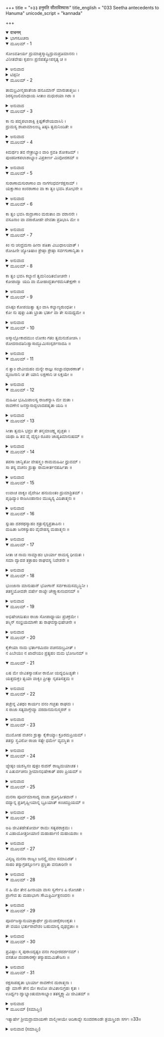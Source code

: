 +++
title = "०३३ हनुमति सीताविश्वासः"
title_english = "033 Seetha antecedents to Hanuma"
unicode_script = "kannada"

+++
<details open><summary>वाचनम्</summary>

<div class="audioEmbed"  caption="श्रीराम-हरिसीताराममूर्ति-घनपाठिभ्यां वचनम्" src="https://archive.org/download/Ramayana-recitation-Sriram-harisItArAmamUrti-Ghanapaati-v2/Kanda_5/Kanda_5_SK-033-Seetha_antecedents_to_Hanuma.mp3"></div>
</details>



<details><summary>ಭಾಗಸೂಚನಾ</summary>

ಸೀತೆಯು ಹನುಮಂತನಿಗೆ ತನ್ನ ಪರಿಚಯವನ್ನು ಮಾಡಿಕೊಡುತ್ತಾ ತನ್ನ ವೃತ್ತಾಂತವನ್ನು ತಿಳಿಸಿದುದು
</details>

<details open><summary>ಮೂಲಮ್ - 1</summary>

ಸೋಽವತೀರ್ಯ ದ್ರುಮಾತ್ತಸ್ಮಾದ್ವಿದ್ರುಮಪ್ರತಿಮಾನನಃ ।  
ವಿನೀತವೇಷಃ ಕೃಪಣಃ ಪ್ರಣಿಪತ್ಯೋಪಸೃತ್ಯ ಚ ॥
</details>

<details><summary>ಅನುವಾದ</summary>

ಹವಳದಂತೆ ಕೆಂಪಾದ ಮುಖವುಳ್ಳವನೂ, ಸಮುಚಿತ ವೇಷವುಳ್ಳವನೂ, ಸೀತೆಯ ದುಃಸ್ಥಿತಿಯನ್ನು ನೋಡಿ ದೀನನಾದ ಆ ಹನುಮಂತನು ಶಿಂಶುಪಾವೃಕ್ಷದಿಂದ ಕೆಳಗಿಳಿದು* ಅವಳನ್ನು ಸಮೀಪಿಸಿ ನಮಸ್ಕರಿಸಿದನು.॥1॥
</details>

<details><summary>ಟಿಪ್ಪನೀ</summary>

* ತ್ರಿಜಟೆಯು ಹೇಳಿದ ಸ್ವಪ್ನವೃತ್ತಾಂತವನ್ನು ಕೇಳಿ ಎಲ್ಲ ರಾಕ್ಷಸ ಸ್ತ್ರೀಯರು ಹೆದರಿಕೊಂಡು ಸೀತೆಯ ಕುರಿತು ಆದರ ಭಾವವುಂಟಾಗಿ, ಸೀತೆಗೆ ಶರಣಾಗಿ ಅಲ್ಲಲ್ಲೇ ಮಲಗಿಬಿಟ್ಟರು. ಅಂತಹ ಸಮಯವನ್ನು ನೋಡಿ ಹನುಮಂತನು ಕೆಳಗಿಳಿದು ಬಿಚ್ಚುಮನಸ್ಸಿನಿಂದ ಮಾತಾಡತೊಡಗಿದನು.
</details>

<details open><summary>ಮೂಲಮ್ - 2</summary>

ತಾಮಬ್ರವೀನ್ಮಹಾತೇಜಾ ಹನೂಮಾನ್ ಮಾರುತಾತ್ಮಜಃ ।  
ಶಿರಸ್ಯಂಜಲಿಮಾಧಾಯ ಸೀತಾಂ ಮಧುರಯಾ ಗಿರಾ ॥
</details>

<details><summary>ಅನುವಾದ</summary>

ಮಹಾತೇಜಸ್ವಿಯೂ, ವಾಯುಸುತನೂ ಆದ ಮಾರುತಿಯು ಕೈಗಳನ್ನು ಜೋಡಿಸಿ, ಶಿರಸಾವಂದಿಸುತ್ತಾ ಆ ಸೀತಾದೇವಿಯ ಬಳಿ ಮಧುರ ವಚನಗಳನ್ನು ಹೇಳಿದನು.॥2॥
</details>

<details open><summary>ಮೂಲಮ್ - 3</summary>

ಕಾ ನು ಪದ್ಮಪಲಾಶಾಕ್ಷಿ ಕ್ಲಿಷ್ಟಕೌಶೇಯವಾಸಿನಿ ।  
ದ್ರುಮಸ್ಯ ಶಾಖಾಮಾಲಂಬ್ಯ ತಿಷ್ಠಸಿ ತ್ವಮನಿಂದಿತೇ ॥
</details>

<details><summary>ಅನುವಾದ</summary>

ಪದ್ಮಪತ್ರದಂತೆ ವಿಶಾಲನೇತ್ರವುಳ್ಳ ಎಲೈ ದೇವಿಯೇ! ಮಲಿನ ವಸ್ತ್ರವನ್ನುಟ್ಟಿರುವ ಓ ಸಾಧ್ವಿಯೇ! ವೃಕ್ಷದ ರೆಂಬೆಯನ್ನು ಹಿಡಿದುಕೊಂಡು ನಿಂತಿರುವ ನೀನು ಯಾರು?॥3॥
</details>

<details open><summary>ಮೂಲಮ್ - 4</summary>

ಕಿಮರ್ಥಂ ತವ ನೇತ್ರಾಭ್ಯಾಂ ವಾರಿ ಸ್ರವತಿ ಶೋಕಜಮ್ ।  
ಪುಂಡರೀಕಪಲಾಶಾಭ್ಯಾಂ ವಿಪ್ರಕೀರ್ಣ ಮಿವೋದಕಮ್ ॥
</details>

<details><summary>ಅನುವಾದ</summary>

ಪದ್ಮಪತ್ರದಂತೆ ನಿನ್ನ ಕಣ್ಣುಗಳಿಂದ ದುಃಖಾಶ್ರುಗಳು ಧಾರಾಕಾರವಾಗಿ, ನಿರಂತರ ಏಕೆ ಹರಿಯುತ್ತಿವೆ?॥4॥
</details>

<details open><summary>ಮೂಲಮ್ - 5</summary>

ಸುರಾಣಾಮಸುರಾಣಾಂ ವಾ ನಾಗಗಂಧರ್ವರಕ್ಷಸಾಮ್ ।  
ಯಕ್ಷಾಣಾಂ ಕಿಂನರಾಣಾಂ ವಾ ಕಾ ತ್ವಂ ಭವಸಿ ಶೋಭನೇ ॥
</details>

<details><summary>ಅನುವಾದ</summary>

ಓ ಮಂಗಳಪ್ರದಳೇ! ನೀನು ದಿವ್ಯ ಭಾಮಿನಿಯೋ? ಅಸುರ ಕಾಂತೆಯೋ? ನಾಗಕನ್ಯೆಯೋ? ಗಂಧರ್ವಯೋಷಿತೆಯೋ? ರಾಕ್ಷಸಸ್ತ್ರೀಯೋ? ಯಕ್ಷ ತರುಣಿಯೋ? ಕಿನ್ನರನಾರಿಯೋ ನೀನುಯಾರಾಗಿರುವಿ?॥5॥
</details>

<details open><summary>ಮೂಲಮ್ - 6</summary>

ಕಾ ತ್ವಂ ಭವಸಿ ರುದ್ರಾಣಾಂ ಮರುತಾಂ ವಾ ವರಾನನೇ ।  
ವಸೂನಾಂ ವಾ ವರಾರೋಹೇ ದೇವತಾ ಪ್ರತಿಭಾಸಿ ಮೇ ॥
</details>

<details><summary>ಅನುವಾದ</summary>

ಸುಂದರಮುಖಿಯೇ! ಏಕಾದಶ ರುದ್ರರ ಪತ್ನಿಯರಲ್ಲಿ, ಸಪ್ತಮರುತ್ತರ ಪತ್ನಿಯರಲ್ಲಿ, ಅಷ್ಟವಸುಗಳ ಪತ್ನಿಯರಲ್ಲಿ, ನೀನು ಯಾರಾಗಿರುವೆ? ನೀನೊಬ್ಬಳು ನನಗೆ ದೇವತೆಯಂತೆ ಭಾಸವಾಗುತ್ತದೆ.॥6॥
</details>

<details open><summary>ಮೂಲಮ್ - 7</summary>

ಕಿಂ ನು ಚಂದ್ರಮಸಾ ಹೀನಾ ಪತಿತಾ ವಿಬುಧಾಲಯಾತ್ ।  
ರೋಹಿಣೀ ಜ್ಯೋತಿಷಾಂ ಶ್ರೇಷ್ಠಾ ಶ್ರೇಷ್ಠಾ ಸರ್ವಗುಣಾನ್ವಿತಾ ॥
</details>

<details><summary>ಅನುವಾದ</summary>

ಶ್ರೇಷ್ಠವಾದ ಸರ್ವಗುಣಗಳಿಂದಲೂ ಕೂಡಿರುವ, ನಕ್ಷತ್ರಗಳಲ್ಲೇ ಶ್ರೇಷ್ಠಳಾದ ಚಂದ್ರನಿಂದ ವಿಹೀನಳಾಗಿ ಸ್ವರ್ಗದಿಂದ ಭೂಮಿಗೆ ಬಿದ್ದಿರುವ ರೋಹಿಣಿಯಾಗಿರುವೆಯಾ?॥7॥
</details>

<details open><summary>ಮೂಲಮ್ - 8</summary>

ಕಾ ತ್ವಂ ಭವಸಿ ಕಲ್ಯಾಣಿ ತ್ವಮನಿಂದಿತಲೋಚನೇ ।  
ಕೋಪಾದ್ವಾ ಯದಿ ವಾ ಮೋಹಾದ್ಭರ್ತಾರಮಸಿತೇಕ್ಷಣೇ ॥
</details>

<details><summary>ಅನುವಾದ</summary>

ಕಪ್ಪಾದ ಕಣ್ಣುಗಳುಳ್ಳ ಎಲೈ ಕಲ್ಯಾಣೀ! ಅಮ್ಮಾ ನೀನು ಯಾರು? ಕೋಪದಿಂದಲೋ, ಮೋಹದಿಂದಲೋ, ಪತಿಯಾದ ವಸಿಷ್ಠರನ್ನು ಸಿಟ್ಟಿಗೇಳಿಸಿ ಅವರಿಂದ ತಿರಸ್ಕೃತಳಾಗಿ ಬಂದಿರುವ ಮಂಗಳಮಯಿಯಾದ ಅರುಂಧತಿಯಲ್ಲ ತಾನೇ!॥8॥
</details>

<details open><summary>ಮೂಲಮ್ - 9</summary>

ವಸಿಷ್ಠಂ ಕೋಪಯಿತ್ವಾ ತ್ವಂ ವಾಸಿ ಕಲ್ಯಾಣ್ಯರುಂಧತೀ ।  
ಕೋ ನು ಪುತ್ರಃ ಪಿತಾ ಭ್ರಾತಾ ಭರ್ತಾ ವಾ ತೇ ಸುಮಧ್ಯಮೇ ॥
</details>

<details><summary>ಅನುವಾದ</summary>

ಎಲೈ ಸುಂದರೀ! ನೀವು ಯಾರ ಮಗಳು? ನಿಮ್ಮ ತಂದೆಯವರು ಯಾರು? ಸಹೋದರರು ಯಾರು? ಪತಿಯವರು ಯಾರು? ಪರಲೋಕಕ್ಕೆ ಹೋಗಿರುವ ಯಾರನ್ನಾದರೂ ನೆನೆಸಿಕೊಂಡು ಅಳುತ್ತಿರುವೆಯಾ?॥9॥
</details>

<details open><summary>ಮೂಲಮ್ - 10</summary>

ಅಸ್ಮಾಲ್ಲೋಕಾದಮುಂ ಲೋಕಂ ಗತಂ ತ್ವಮನುಶೋಚಸಿ ।  
ರೋದನಾದತಿನಿಃಶ್ವಾಸಾದ್ಭೂಮಿಸಂಸ್ಪರ್ಶನಾದಪಿ ॥
</details>

<details><summary>ಅನುವಾದ</summary>

ಅಳುತ್ತಿರುವುದರಿಂದಲೂ, ಬಹಳ ನಿಟ್ಟುಸಿರು ಬಿಡುವುದರಿಂದಲೂ, ನೆಲವನ್ನು ಮುಟ್ಟಿ ಕುಳಿತಿರುವುದರಿಂದಲೂ, ಮಹಾರಾಣಿಯರಲ್ಲಿರಬೇಕಾದ ರಾಜ ಚಿಹ್ನೆಗಳನ್ನು ಹೊಂದಿರುವುದರಿಂದಲೂ, ನಿನ್ನನ್ನು ದೇವತೆಯೆಂದು ನಾನು ಭಾವಿಸುವುದಿಲ್ಲ. ॥10॥
</details>

<details open><summary>ಮೂಲಮ್ - 11</summary>

ನ ತ್ವಾಂ ದೇವೀಮಹಂ ಮನ್ಯೇ ರಾಜ್ಞಃ ಸಂಜ್ಞಾವಧಾರಣಾತ್ ।  
ವ್ಯಂಜನಾನಿ ಚ ತೇ ಯಾನಿ ಲಕ್ಷಣಾನಿ ಚ ಲಕ್ಷಯೇ ॥
</details>

<details><summary>ಅನುವಾದ</summary>

ಉತ್ತಮ ಸ್ತ್ರೀತ್ವವನ್ನು ಸೂಚಿಸುವ ಶುಭಲಕ್ಷಣಗಳನ್ನು ನಾನು ನಿನ್ನಲ್ಲಿ ನೋಡುತ್ತಿದ್ದೇನೆ. ಅದರಿಂದ ನೀನು ರಾಜಕನ್ಯೆಯಾಗಿದ್ದು, ಭೂಪಾಲನೊಬ್ಬನ ಪಟ್ಟದರಸಿಯೆಂದೇ ನಾನು ಭಾವಿಸುತ್ತೇನೆ.॥11॥
</details>

<details open><summary>ಮೂಲಮ್ - 12</summary>

ಮಹಿಷೀ ಭೂಮಿಪಾಲಸ್ಯ ರಾಜಕನ್ಯಾಸಿ ಮೇ ಮತಾ ।  
ರಾವಣೇನ ಜನಸ್ಥಾನಾದ್ಬಲಾದಪಹೃತಾ ಯದಿ ॥
</details>

<details><summary>ಅನುವಾದ</summary>

ಜನಸ್ಥಾನದಲ್ಲಿ ರಾವಣನಿಂದ ಬಲವಂತವಾಗಿ ಅಪಹರಿಸಿ ತಂದಿರುವ ಸೀತಾದೇವಿಯೇ ನೀನಾಗಿದ್ದರೆ ನಿನಗೆ ಮಂಗಳವಾಗಲೀ. ನನ್ನ ಪ್ರಶ್ನೆಗಳಿಗೆ ಉತ್ತರಿಸುವ ಕೃಪೆಮಾಡು.॥12॥
</details>

<details open><summary>ಮೂಲಮ್ - 13</summary>

ಸೀತಾ ತ್ವಮಸಿ ಭದ್ರಂ ತೇ ತನ್ಮಮಾಚಕ್ಷ್ವ ಪೃಚ್ಛತಃ ।  
ಯಥಾ ಹಿ ತವ ವೈ ದೈನ್ಯಂ ರೂಪಂ ಚಾಪ್ಯತಿಮಾನುಷಮ್ ॥
</details>

<details><summary>ಅನುವಾದ</summary>

ನಿನ್ನ ಲೋಕೋತ್ತರ ರೂಪವನ್ನು, ದೈನ್ಯಸ್ಥಿತಿಯನ್ನು, ತಾಪಸ ವೇಷವನ್ನು, ನೋಡಿದರೆ ನೀನು ನಿಶ್ಚಯವಾಗಿಯೂ ಶ್ರೀರಾಮನ ಪತ್ನಿಯೇ ಆಗಿರುವೆ ಎಂಬುದು ನನ್ನ ನಿಶ್ಚಯವು.॥13॥
</details>

<details open><summary>ಮೂಲಮ್ - 14</summary>

ತಪಸಾ ಚಾನ್ವಿತೋ ವೇಷಸ್ತ್ವಂ ರಾಮಮಹಿಷೀ ಧ್ರುವಮ್ ।  
ಸಾ ತಸ್ಯ ವಚನಂ ಶ್ರುತ್ವಾ ರಾಮಕೀರ್ತನಹರ್ಷಿತಾ ॥
</details>

<details><summary>ಅನುವಾದ</summary>

ಸೀತಾದೇವಿಯು ಹನುಮಂತನ ಮಾತುಗಳನ್ನು ಕೇಳಿ, ಶ್ರೀರಾಮನಾಮ ಸಂಕೀರ್ತನೆಯ ಶ್ರವಣದಿಂದ ಪರಮ ಹರ್ಷಿತಳಾಗಿ ಶಿಂಶುಪಾ ವೃಕ್ಷದ ಬುಡದಲ್ಲಿದ್ದ ಮಾರುತಿಗೆ ಹೀಗೆ ಹೇಳಿದಳು.॥14॥
</details>

<details open><summary>ಮೂಲಮ್ - 15</summary>

ಉವಾಚ ವಾಕ್ಯಂ ವೈದೇಹೀ ಹನುಮಂತಂ ದ್ರುಮಾಶ್ರಿತಮ್ ।  
ಪೃಥಿವ್ಯಾಂ ರಾಜಸಿಂಹಾನಾಂ ಮುಖ್ಯಸ್ಯ ವಿದಿತಾತ್ಮನಃ ॥
</details>

<details><summary>ಅನುವಾದ</summary>

ಪ್ರಪಂಚದಲ್ಲಿರುವ ರಾಜಶ್ರೇಷ್ಠರಲ್ಲಿ ಅಗ್ರಗಣ್ಯರಾದ, ಸುಪ್ರಸಿದ್ಧರಾದ, ಶತ್ರುಸೈನ್ಯವನ್ನು ನಾಶಮಾಡುತ್ತಿದ್ದ ದಶರಥ ರಾಜರ ಸೊಸೆಯು ನಾನು.॥15॥
</details>

<details open><summary>ಮೂಲಮ್ - 16</summary>

ಸ್ನುಷಾ ದಶರಥಸ್ಯಾಹಂ ಶತ್ರುಸೈನ್ಯಪ್ರತಾಪಿನಃ ।  
ದುಹಿತಾ ಜನಕಸ್ಯಾಹಂ ವೈದೇಹಸ್ಯ ಮಹಾತ್ಮನಃ ॥
</details>

<details><summary>ಅನುವಾದ</summary>

ಮಹಾತ್ಮನೂ, ವಿದೇಹ ಪತಿಯೂ ಆದ ಜನಕನ ಮಗಳು ನಾನು. ನನ್ನನ್ನು ‘ಸೀತಾ’ ಎಂದು ಹೇಳುತ್ತಾರೆ. ನಾನು ಧೀಮಂತನಾದ ಶ್ರೀರಾಮನ ಭಾರ್ಯೆಯು.॥16॥
</details>

<details open><summary>ಮೂಲಮ್ - 17</summary>

ಸೀತಾ ಚ ನಾಮ ನಾಮ್ನಾಹಂ ಭಾರ್ಯಾ ರಾಮಸ್ಯ ಧೀಮತಃ ।  
ಸಮಾ ದ್ವಾದಶ ತತ್ರಾಹಂ ರಾಘವಸ್ಯ ನಿವೇಶನೇ ॥
</details>

<details><summary>ಅನುವಾದ</summary>

ಶ್ರೀರಾಘವನ ಅರಮನೆಯಲ್ಲಿ ನಾನು ಹನ್ನೆರಡು ವರ್ಷಗಳ ಕಾಲ ಮನುಷ್ಯ ಸಂಬಂಧವಾದ ಭೋಗಗಳೆಲ್ಲವನ್ನು ಅನುಭವಿಸುತ್ತಾ ಸರ್ವಕಾಮನೆಗಳ ಸಮೃದ್ಧಿಯನ್ನು ಹೊಂದಿ ಸುಖವಾಗಿದ್ದೆನು.॥17॥
</details>

<details open><summary>ಮೂಲಮ್ - 18</summary>

ಭುಂಜಾನಾ ಮಾನುಷಾನ್ ಭೋಗಾನ್ ಸರ್ವಕಾಮಸಮೃದ್ಧಿನೀ ।  
ತತಸ್ತ್ರಯೋದಶೇ ವರ್ಷೇ ರಾಜ್ಯೇ ಚೇಕ್ಷ್ವಾಕುನಂದನಮ್ ॥
</details>

<details><summary>ಅನುವಾದ</summary>

ಅನಂತರ ಹದಿಮೂರನೆಯ ವರ್ಷದಲ್ಲಿ ಇಕ್ಷ್ವಾಕು ಕುಲನಂದನನಾದ ಶ್ರೀರಾಮನಿಗೆ ಪಟ್ಟಾಭಿಷೇಕಮಾಡಲು ದಶರಥ ಮಹಾರಾಜನು ಕುಲಪುರೋಹಿತರೊಡನೆ ಸಿದ್ಧತೆ ನಡೆಸಿದನು.॥18॥
</details>

<details open><summary>ಮೂಲಮ್ - 19</summary>

ಅಭಿಷೇಚಯಿತುಂ ರಾಜಾ ಸೋಪಾಧ್ಯಾಯಃ ಪ್ರಚಕ್ರಮೇ ।  
ತಸ್ಮಿನ್ ಸಂಭ್ರಿಯಮಾಣೇ ತು ರಾಘವಸ್ಯಾಭಿಷೇಚನೇ ॥
</details>

<details><summary>ಅನುವಾದ</summary>

ಆ ಶ್ರೀರಾಮನ ಪಟ್ಟಾಭಿಷೇಕದ ಸಲುವಾಗಿ ಸಕಲ ಸಾಮಗ್ರಿಗಳನ್ನು ಸಂಗ್ರಹಿಸುತ್ತಿರುವಾಗ ಕೈಕೇಯಿಯೆಂಬ ದಶರಥನ ರಾಣಿಯು ಹೀಗೆ ಹೇಳಿದಳು.॥19॥
</details>

<details open><summary>ಮೂಲಮ್ - 20</summary>

ಕೈಕೇಯಾ ನಾಮ ಭರ್ತಾರಮಿದಂ ವಚನಮಬ್ರವೀತ್ ।  
ನ ಪಿಬೇಯಂ ನ ಖಾದೇಯಂ ಪ್ರತ್ಯಹಂ ಮಮ ಭೋಜನಮ್ ॥
</details>

<details open><summary>ಮೂಲಮ್ - 21</summary>

ಏಷ ಮೇ ಜೀವಿತಸ್ಯಾಂತೋ ರಾಮೋ ಯದ್ಯಭಿಷಿಚ್ಯತೇ ।  
ಯತ್ತದುಕ್ತಂ ತ್ವಯಾ ವಾಕ್ಯಂ ಪ್ರೀತ್ಯಾ ನೃಪತಿಸತ್ತಮ ॥
</details>

<details><summary>ಅನುವಾದ</summary>

‘‘ಮಹಾರಾಜಾ! ನೀನು ರಾಮನಿಗೇನಾದರೂ ಪಟ್ಟಾಭಿಷೇಕ ಮಾಡಿದ್ದೇಯಾದರೆ - ಈ ಕ್ಷಣದಿಂದ ನಾನು ಜೀವಿಸಿ ಇರುವತನಕ ಊಟವನ್ನು ಮಾಡುವುದಿಲ್ಲ. ನೀರನ್ನು ಮುಟ್ಟುವುದಿಲ್ಲ. ನೃಪತಿಶ್ರೇಷ್ಠನೇ! ನನ್ನ ಮೇಲಿನ ಪ್ರಿತಿಯಿಂದ ಹಿಂದೆ ನೀನು ವಾಗ್ದಾನ ಮಾಡಿರುವಿ. ಆ ವರವು ಸುಳ್ಳಾಗದಿರಬೇಕಾದರೆ ರಾಮನು ಈಗಲೇ ಕಾಡಿಗೆ ಹೋಗಲೀ.’’॥20-21॥
</details>

<details open><summary>ಮೂಲಮ್ - 22</summary>

ತಚ್ಚೇನ್ನ ವಿತಥಂ ಕಾರ್ಯಂ ವನಂ ಗಚ್ಛತು ರಾಘವಃ ।  
ಸ ರಾಜಾ ಸತ್ಯವಾಗ್ದೇವ್ಯಾ ವರದಾನಮನುಸ್ಮರನ್ ॥
</details>

<details><summary>ಅನುವಾದ</summary>

ಸತ್ಯವಾಕ್ಯಪರಿಪಾಲಿತನಾದ ದಶರಥ ಮಹಾರಾಜನು ಕೈಕೇಯಿಗೆ ತಾನು ಕೊಟ್ಟಿದ್ದ ವರವನ್ನು ಸ್ಮರಿಸಿಕೊಳ್ಳುತ್ತಾ, ಅವಳ ಕರ್ಣಕಠೋರವೂ, ಅಪ್ರಿಯವೂ ಆದ ಮಾತನ್ನು ಕೇಳಿ ಮೂರ್ಛಿತನಾದನು.॥22॥
</details>

<details open><summary>ಮೂಲಮ್ - 23</summary>

ಮುಮೋಹ ವಚನಂ ಶ್ರುತ್ವಾ ಕೈಕೇಯ್ಯಾಃ ಕ್ರೂರಮಪ್ರಿಯಮ್ ।  
ತತಸ್ತು ಸ್ಥವಿರೋ ರಾಜಾ ಸತ್ಯೇ ಧರ್ಮೇ ವ್ಯವಸ್ಥಿತಃ ॥
</details>

<details><summary>ಅನುವಾದ</summary>

ಸತ್ಯ-ಧರ್ಮಗಳಲ್ಲಿಯೇ ನಿರತನಾಗಿದ್ದು , ವೃದ್ಧನಾದ ಆ ರಾಜನು ಅಳುತ್ತಳುತ್ತಾ ಭರತನಿಗೆ ರಾಜ್ಯವನ್ನು ಬಿಟ್ಟುಕೊಡುವಂತೆ, ಯಶೋವಂತನಾದ ಶ್ರೀರಾಮನನ್ನು ಪ್ರಾರ್ಥಿಸಿದನು.॥23॥
</details>

<details open><summary>ಮೂಲಮ್ - 24</summary>

ಜ್ಯೇಷ್ಠಂ ಯಶಸ್ವಿನಂ ಪುತ್ರಂ ರುದನ್ ರಾಜ್ಯಮಯಾಚತ ।  
ಸ ಪಿತುರ್ವಚನಂ ಶ್ರೀಮಾನಭಿಷೇಕಾತ್ ಪರಂ ಪ್ರಿಯಮ್ ॥
</details>

<details><summary>ಅನುವಾದ</summary>

ಸಕಲಸದ್ಗುಣ ಸಂಪನ್ನನಾದ ಶ್ರೀರಾಮಚಂದ್ರನು ಅಭಿಷೇಕಕ್ಕಿಂತಲೂ ಪ್ರಿಯವಾದ ತಂದೆಯ ಮಾತನ್ನು ಪೂರ್ಣ ಮನಸ್ಸಿನಿಂದ ಅಂಗೀಕರಿಸಿ, ಅನಂತರ ಮಾತಿನಿಂದಲೂ ಅರಣ್ಯಕ್ಕೆ ಹೋಗುವುದಾಗಿ ಹೇಳಿದನು.॥24॥
</details>

<details open><summary>ಮೂಲಮ್ - 25</summary>

ಮನಸಾ ಪೂರ್ವಮಾಸಾದ್ಯ ವಾಚಾ ಪ್ರತಿಗೃಹೀತವಾನ್ ।  
ದದ್ಯಾನ್ನ ಪ್ರತಿಗೃಹ್ಣೀಯಾನ್ನ ಬ್ರೂಯಾತ್ ಕಿಂಚಿದಪ್ರಿಯಮ್ ॥
</details>

<details><summary>ಅನುವಾದ</summary>

ಸತ್ಯ ಪರಾಕ್ರಮಿಯಾದ ನನ್ನ ಪತಿಯು ಯಾವಾಗಲೂ ದಾನ ಕೊಡತಕ್ಕವನೇ ಹೊರತು ಪಡೆಯುವವನಲ್ಲ. ಸತ್ಯವನ್ನು ಹೇಳತಕ್ಕವನೇ ಹೊರತು, ಪ್ರಾಣಗಳು ಹೋಗುವ ಸಂದರ್ಭ ಒದಗಿಬಂದರೂ, ಪ್ರಾಣಗಳನ್ನು ಉಳಿಸಿಕೊಳ್ಳುವ ಸಲುವಾಗಿ ಅಪ್ರಿಯವಾದ ಮಾತನ್ನು ಆಡುವವನಲ್ಲ.॥25॥
</details>

<details open><summary>ಮೂಲಮ್ - 26</summary>

ಅಪಿ ಜೀವಿತಹೇತೋರ್ವಾ ರಾಮಃ ಸತ್ಯಪರಾಕ್ರಮಃ ।  
ಸ ವಿಹಾಯೋತ್ತರೀಯಾಣಿ ಮಹಾರ್ಹಾಣಿ ಮಹಾಯಶಾಃ ॥
</details>

<details><summary>ಅನುವಾದ</summary>

ಅನಂತರ ಮಹಾಯಶಸ್ವಿಯಾದ ಶ್ರೀರಾಮನು ಧರಿಸಿದ್ದ ಅಮೂಲ್ಯವಾದ ವಸ್ತ್ರಗಳನ್ನೂ, ಆಭರಣಗಳನ್ನೂ ಪರಿತ್ಯಜಿಸಿ, ವಲ್ಕಲಗಳನ್ನು ಧರಿಸಿ, ಮನಃಪೂರ್ವಕವಾಗಿ ರಾಜ್ಯವನ್ನು ತ್ಯಜಿಸಿ, ತನ್ನ ತಾಯಿಯಾದ ಕೌಸಲ್ಯಾದೇವಿಗೆ ನನ್ನನ್ನು ಒಪ್ಪಿಸಿದನು.॥26॥
</details>

<details open><summary>ಮೂಲಮ್ - 27</summary>

ವಿಸೃಜ್ಯ ಮನಸಾ ರಾಜ್ಯಂ ಜನನ್ಯೈ ಮಾಂ ಸಮಾದಿಶತ್ ।  
ಸಾಹಂ ತಸ್ಯಾಗ್ರತಸ್ತೂರ್ಣಂ ಪ್ರಸ್ಥಿತಾ ವನಚಾರಿಣೀ ॥
</details>

<details><summary>ಅನುವಾದ</summary>

ಶ್ರೀರಾಮನ ಸಾಹಚರ್ಯವಿಲ್ಲದೆ ಸ್ವರ್ಗವಾಸವೂ ಕೂಡ ನನಗೆ ರುಚಿಸದು. ಅದರಿಂದ ಕೂಡಲೇ ವನವಾಸಕ್ಕೆ ಸಿದ್ಧಳಾಗಿ ಅವನಿಗಿಂತ ಮುಂದಾಗಿ ಅರಣ್ಯಕ್ಕೆ ಪ್ರಯಾಣ ಹೊರಟೆನು.॥27॥
</details>

<details open><summary>ಮೂಲಮ್ - 28</summary>

ನ ಹಿ ಮೇ ತೇನ ಹೀನಾಯಾ ವಾಸಃ ಸ್ವರ್ಗೇಽ ಪಿ ರೋಚತೇ ।  
ಪ್ರಾಗೇವ ತು ಮಹಾಭಾಗಃ ಸೌಮಿತ್ರಿರ್ಮಿತ್ರನಂದನಃ ॥
</details>

<details><summary>ಅನುವಾದ</summary>

ಮಹಾಭಾಗ್ಯಶಾಲಿಯೂ, ಮಿತ್ರರಿಗೆ ಸಂತೋಷವನ್ನು ಉಂಟುಮಾಡುವವನೂ ಆದ ಲಕ್ಷ್ಮಣನೂ ಶ್ರೀರಾಮನನ್ನು ಅನುಸರಿಸಿ ಕಾಡಿಗೆ ಹೋಗಲು ಅವನಿಗಿಂತ ಮುಂದಾಗಿಯೇ ನಾರುಮಡಿಯನ್ನು ಧರಿಸಿ ಸನ್ನದ್ಧನಾದನು.॥28॥
</details>

<details open><summary>ಮೂಲಮ್ - 29</summary>

ಪೂರ್ವಜಸ್ಯಾನುಯಾತ್ರಾರ್ಥೇ ದ್ರುಮಚೀರೈರಲಂಕೃತಃ ।  
ತೇ ವಯಂ ಭರ್ತುರಾದೇಶಂ ಬಹುಮಾನ್ಯ ದೃಢವ್ರತಾಃ ॥
</details>

<details><summary>ಅನುವಾದ</summary>

ಹೀಗೆ ದೃಢವ್ರತರಾದ ನಾವು ಮೂವರೂ ನಮ್ಮೆಲ್ಲರಿಗೂ ಸ್ವಾಮಿಯಾಗಿದ್ದ ದಶರಥ ಮಹಾರಾಜನ ಆದೇಶವನ್ನು ಗೌರವಿಸಿ, ಹಿಂದೆಂದೂ ಕಾಣದಿದ್ದ ಭಯಂಕರವಾದ ಅರಣ್ಯಕ್ಕೆ ಬಂದೆವು.॥29॥
</details>

<details open><summary>ಮೂಲಮ್ - 30</summary>

ಪ್ರವಿಷ್ಟಾಃ ಸ್ಮ ಪುರಾಽದೃಷ್ಟಂ ವನಂ ಗಂಭೀರದರ್ಶನಮ್ ।  
ವಸತೋ ದಂಡಕಾರಣ್ಯೇ ತಸ್ಯಾಹಮಮಿತೌಜಸಃ ॥
</details>

<details><summary>ಅನುವಾದ</summary>

ದಂಡಕಾರಣ್ಯದಲ್ಲಿ ನಾವು ಮೂವರೂ ವಾಸ ಮಾಡುತ್ತಿದ್ದಾಗ ಅಮಿತ ಪರಾಕ್ರಮಿಯಾದ ಶ್ರೀರಾಮನ ಪತ್ನಿಯಾದ ಭಾರ್ಯೆಯಾದ ನನ್ನನ್ನು ದುರಾತ್ಮನಾದ ರಾವನನು ಅಪಹರಿಸಿಕೊಂಡುಬಂದು ಇಲ್ಲಿರಿಸಿದನು.॥30॥
</details>

<details open><summary>ಮೂಲಮ್ - 31</summary>

ರಕ್ಷಸಾಪಹೃತಾ ಭಾರ್ಯಾ ರಾವಣೇನ ದುರಾತ್ಮನಾ ।  
ದ್ವೌ ಮಾಸೌ ತೇನ ಮೇ ಕಾಲೋ ಜೀವಿತಾನುಗ್ರಹಃ ಕೃತಃ ।  
ಊರ್ಧ್ವಂ ದ್ವಾಭ್ಯಾಂತುಮಾಸಾಭ್ಯಾಂ ತತಸ್ತ್ಯಕ್ಷ್ಯಾಮಿ ಜೀವಿತಮ್ ॥
</details>

<details><summary>ಅನುವಾದ</summary>

ರಾವಣನು ನನಗೆ ಬದುಕಿರಲು ಎರಡು ತಿಂಗಳ ಅವಧಿಯನ್ನು ಕೊಟ್ಟಿರುವನು. ಆ ಅವಧಿ ಕಳೆದುಹೋದೊಡನೆಯೇ ನಾನು ಈ ದೇಹವನ್ನು ಪರಿತ್ಯಜಿಸುವೆನು.॥31॥
</details>

<details open><summary>ಮೂಲಮ್ (ಸಮಾಪ್ತಿಃ)</summary>

ಇತ್ಯಾರ್ಷೇ ಶ್ರೀಮದ್ರಾಮಾಯಣೇ ವಾಲ್ಮೀಕೀಯೇ ಆದಿಕಾವ್ಯೇ ಸುಂದರಕಾಂಡೇ ತ್ರಯಸ್ತ್ರಿಂಶಃ ಸರ್ಗಃ ॥33॥
</details>

<details><summary>ಅನುವಾದ (ಸಮಾಪ್ತಿಃ)</summary>

ಮಹರ್ಷಿವಾಲ್ಮೀಕಿ ವಿರಚಿತ ಆದಿಕಾವ್ಯವಾದ ಶ್ರೀಮದ್ರಾಮಾಯಣದ ಸುಂದರಕಾಂಡದಲ್ಲಿ ಮೂವತ್ತಮೂರನೆಯ ಸರ್ಗವು ಮುಗಿಯಿತು.
</details>
